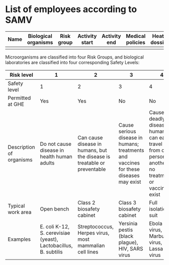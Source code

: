 # List of employees according to SAMV

| Name | Biological organisms | Risk group | Activity start | Activity end | Medical policies | Heath dossier |
| ---- | -------------------- | ---------- | -------------- | ------------ | ---------------- | ------------- |
|      |                      |            |                |              |                  |               |


Microorganisms are classified into four Risk Groups, and biological laboratories are classified into four corresponding Safety Levels:

| Risk level               | 1          | 2                         | 3                         | 4                   |
| ------------------------ | ---------- | ------------------------- | ------------------------- | ------------------- |
| Safety level             | 1          | 2                         | 3                         | 4                   |
| Permitted at GHE         | Yes        | Yes                       | No                        | No                  |
| Description of organisms | Do not cause disease in health human adults | Can cause disease in humans, but the disease is treatable or preventable | Cause serious disease in humans; treatments and vaccines for these diseases may exist | Cause deadly disease in humans, can easily travel from one person to another; no treatments or vaccines exist |
| Typical work area        | Open bench | Class 2 biosafety cabinet | Class 3 biosafety cabinet | Full isolation suit |
| Examples                 | E. coli K-12, S. cerevisiae (yeast), Lactobacillus, B. subtilis | Streptococcus, Herpes virus, most mammalian cell lines | Yersinia pestis (black plague), HIV, SARS virus | Ebola virus, Marburg virus, Lassa virus |